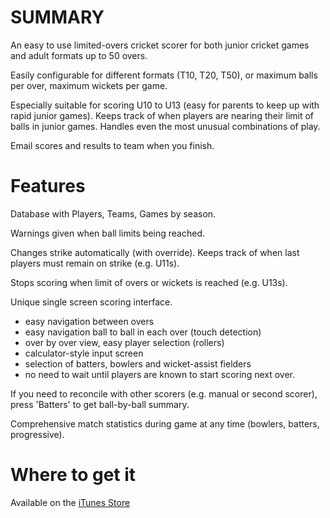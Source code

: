 # SUMMARY

An easy to use limited-overs cricket scorer for both junior cricket games and adult formats up to 50 overs.

Easily configurable for different formats (T10, T20, T50), or maximum balls per over, maximum wickets per game.

Especially suitable for scoring U10 to U13 (easy for parents to keep up with rapid junior games).  Keeps track of when players are nearing their limit of balls in junior games.  Handles even the most unusual combinations of play.

Email scores and results to team when you finish.

# Features 

Database with Players, Teams, Games by season.

Warnings given when ball limits being reached.

Changes strike automatically (with override).  Keeps track of when last players must remain on strike (e.g. U11s).

Stops scoring when limit of overs or wickets is reached (e.g. U13s).

Unique single screen scoring interface. 
- easy navigation between overs
- easy navigation ball to ball in each over (touch detection)
- over by over view, easy player selection (rollers)
- calculator-style input screen
- selection of batters, bowlers and wicket-assist fielders
- no need to wait until players are known to start scoring next over.

If you need to reconcile with other scorers (e.g. manual or second scorer), press 'Batters' to get ball-by-ball summary.

Comprehensive match statistics during game at any time (bowlers, batters, progressive).

# Where to get it

Available on the [iTunes Store](https://apps.apple.com/us/app/match-mate/id1437125243?ls=1)
